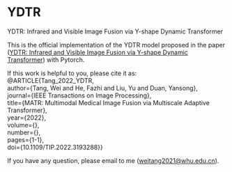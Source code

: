 # YDTR
YDTR: Infrared and Visible Image Fusion via Y-shape Dynamic Transformer

This is the official implementation of the YDTR model proposed in the paper ([YDTR: Infrared and Visible Image Fusion via Y-shape Dynamic Transformer](https://ieeexplore.ieee.org/document/9834137)) with Pytorch.

If this work is helpful to you, please cite it as:\
@ARTICLE{Tang_2022_YDTR,\
  author={Tang, Wei and He, Fazhi and Liu, Yu and Duan, Yansong},\
  journal={IEEE Transactions on Image Processing}, \
  title={MATR: Multimodal Medical Image Fusion via Multiscale Adaptive Transformer}, \
  year={2022},\
  volume={},\
  number={},\
  pages={1-1},\
  doi={10.1109/TIP.2022.3193288}}


If you have any question, please email to me ([weitang2021@whu.edu.cn](weitang2021@whu.edu.cn)).
